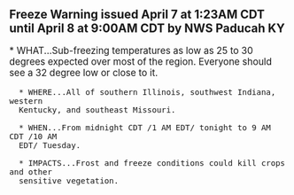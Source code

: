 <p>
   <h2>Freeze Warning issued April 7 at 1:23AM CDT until April 8 at 9:00AM CDT by NWS Paducah KY</h2>
   <div style="font-size:120%">* WHAT...Sub-freezing temperatures as low as 25 to 30 degrees
      expected over most of the region. Everyone should see a 32 degree
      low or close to it.
      
      * WHERE...All of southern Illinois, southwest Indiana, western
      Kentucky, and southeast Missouri.
      
      * WHEN...From midnight CDT /1 AM EDT/ tonight to 9 AM CDT /10 AM
      EDT/ Tuesday.
      
      * IMPACTS...Frost and freeze conditions could kill crops and other
      sensitive vegetation.
   </div>
</p>